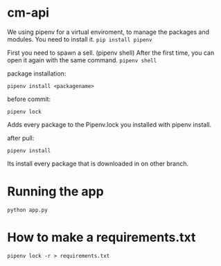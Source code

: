 # cm-api

We using pipenv for a virtual enviroment, to manage the packages and modules.
You need to install it.
`pip install pipenv`

First you need to spawn a sell. (pipenv shell)
After the first time, you can open it again with the same command.
`pipenv shell`

package installation:

`pipenv install <packagename>`

before commit:

`pipenv lock`

Adds every package to the Pipenv.lock you installed with pipenv install.

after pull:

`pipenv install`

Its install every package that is downloaded in on other branch.

# Running the app

`python app.py`

# How to make a requirements.txt

`pipenv lock -r > requirements.txt`
